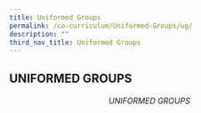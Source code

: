 ```yaml
---
title: Uniformed Groups
permalink: /co-curriculum/Uniformed-Groups/ug/
description: ""
third_nav_title: Uniformed Groups
---
```

## UNIFORMED GROUPS

###### <center> UNIFORMED GROUPS</center>

